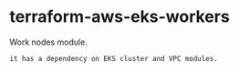 # terraform-aws-eks-workers
Work nodes module.
```
it has a dependency on EKS cluster and VPC modules.
```
